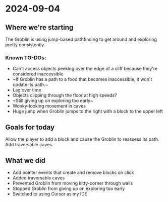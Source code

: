 # 2024-09-04

## Where we're starting

The Groblin is using jump-based pathfinding to get around and exploring pretty consistently.

### Known TO-DOs:

- Can't access objects peeking over the edge of a cliff because they're considered inaccessible
- ~If Groblin has a path to a food that becomes inaccessible, it won't update its path.~
- Lag over time
- Objects clipping through the floor at high speeds?
- ~Still giving up on exploring too early~
- Wonky-looking movement in caves
- Huge jump when Groblin jumps to the right with a block to the upper left

## Goals for today

Allow the player to add a block and cause the Groblin to reassess its path. Add traversable caves.

## What we did

- Add pointer events that create and remove blocks on click
- Added traversable caves
- Prevented Groblin from moving kitty-corner through walls
- Stopped Groblin from giving up on exploring too early
- Switched to using Cursor as my IDE
